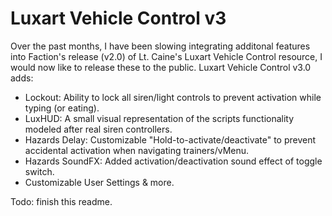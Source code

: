# Luxart Vehicle Control v3
Over the past months, I have been slowing integrating additonal features into Faction's release (v2.0) of Lt. Caine's Luxart Vehicle Control resource, I would now like to release these to the public. 
Luxart Vehicle Control v3.0 adds:
* Lockout: Ability to lock all siren/light controls to prevent activation while typing (or eating).
* LuxHUD: A small visual representation of the scripts functionality modeled after real siren controllers. 
* Hazards Delay: Customizable "Hold-to-activate/deactivate" to prevent accidental activation when navigating trainers/vMenu.
* Hazards SoundFX: Added activation/deactivation sound effect of toggle switch. 
* Customizable User Settings & more. 


Todo: finish this readme.
